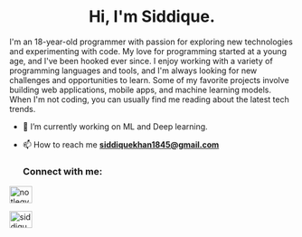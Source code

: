 <h1 align="center">Hi, I'm Siddique.</h1>

<p>I'm an 18-year-old programmer with passion for exploring new technologies and experimenting with code. My love for programming started at a young age, and I've been hooked ever since. I enjoy working with a variety of programming languages and tools, and I'm always looking for new challenges and opportunities to learn. Some of my favorite projects involve building web applications, mobile apps, and machine learning models. When I'm not coding, you can usually find me reading about the latest tech trends.
  
 




  
- 🔭 I’m currently working on ML and Deep learning.

- 📫 How to reach me **siddiquekhan1845@gmail.com**



  
  
  <h3 align="left">Connect with me:</h3>

<p align="left">

<a href="https://twitter.com/legitisadev" target="blank"><img align="center" src="https://raw.githubusercontent.com/rahuldkjain/github-profile-readme-generator/master/src/images/icons/Social/twitter.svg" alt="notlegy991" height="30" width="40" /></a>

  

  <a href="https://instagram.com/siddiqueig_" target="blank"><img align="center" src="https://raw.githubusercontent.com/rahuldkjain/github-profile-readme-generator/master/src/images/icons/Social/instagram.svg" alt="siddiqueig_" height="30" width="40" /></a>

</p>
